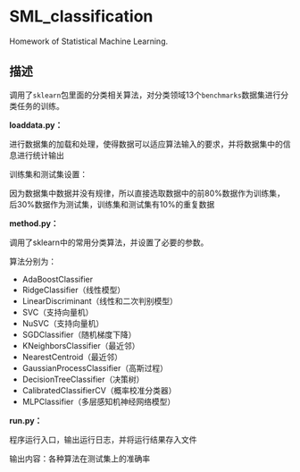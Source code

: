 # SML_classification
Homework of Statistical Machine Learning.

## 描述

调用了`sklearn`包里面的分类相关算法，对分类领域13个`benchmarks`数据集进行分类任务的训练。

**loaddata.py：**

进行数据集的加载和处理，使得数据可以适应算法输入的要求，并将数据集中的信息进行统计输出

训练集和测试集设置：

因为数据集中数据并没有规律，所以直接选取数据中的前80%数据作为训练集，后30%数据作为测试集，训练集和测试集有10%的重复数据

**method.py：**

调用了sklearn中的常用分类算法，并设置了必要的参数。

算法分别为：

- AdaBoostClassifier
- RidgeClassifier（线性模型）
- LinearDiscriminant（线性和二次判别模型）
- SVC（支持向量机）
- NuSVC（支持向量机）
- SGDClassifier（随机梯度下降）
- KNeighborsClassifier（最近邻）
- NearestCentroid（最近邻）
- GaussianProcessClassifier（高斯过程）
- DecisionTreeClassifier（决策树）
- CalibratedClassifierCV（概率校准分类器）
- MLPClassifier（多层感知机神经网络模型）

**run.py：**

程序运行入口，输出运行日志，并将运行结果存入文件

输出内容：各种算法在测试集上的准确率

